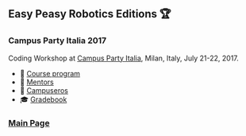## Easy Peasy Robotics Editions :trophy:

### Campus Party Italia 2017
Coding Workshop at [Campus Party Italia](http://italia.campus-party.org), Milan, Italy, July 21-22, 2017.
- 📖 [Course program](./cpi17/course-program.md)
- 👴 [Mentors](./cpi17/mentors.md)
- 🙋 [Campuseros](./cpi17/campuseros.md)
- 🎓 [Gradebook](https://easy-peasy-robotics.github.io/cpi17-gradebook)

### [Main Page](./../README.md)
